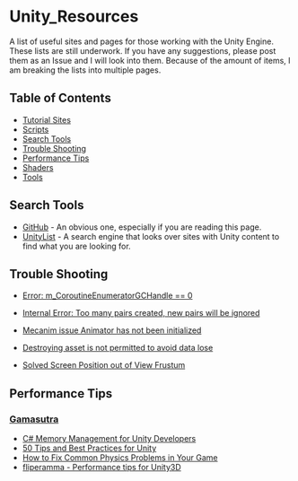 # Unity_Resources
A list of useful sites and pages for those working with the Unity Engine.  These lists are still underwork.  If you have any suggestions, please post them as an Issue and I will look into them.  Because of the amount of items, I am breaking the lists into multiple pages.

## Table of Contents
- [Tutorial Sites](#tutorial-sites)
- [Scripts](https://github.com/Endarren/Unity_Resources/tree/master/Scripts)
- [Search Tools](#searchtools)
- [Trouble Shooting](https://github.com/Endarren/Unity_Resources/tree/master/Tutorials)
- [Performance Tips](#performance-tips)
- [Shaders](https://github.com/Endarren/Unity_Resources/tree/master/Shaders)
- [Tools](https://github.com/Endarren/Unity_Resources/blob/master/Tools/Readme.md)



## Search Tools
* [GitHub](github.com) - An obvious one, especially if you are reading this page.
* [UnityList](http://unitylist.com/) - A search engine that looks over sites with Unity content to find what you are looking for.

## Trouble Shooting

* [Error: m_CoroutineEnumeratorGCHandle == 0](https://answers.unity.com/questions/158917/error-quotmcoroutineenumeratorgchandle-0quot.html)
* [Internal Error: Too many pairs created, new pairs will be ignored](https://answers.unity.com/questions/359835/internal-error-too-many-pairs-created-new-pairs-wi.html)
* [Mecanim issue Animator has not been initialized](https://forum.unity.com/threads/mecanim-issue-animator-has-not-been-initialized.158874/)

* [Destroying asset is not permitted to avoid data lose](https://answers.unity.com/questions/164283/destroying-assets-is-not-permitted-to-avoid-data-l.html)
* [Solved Screen Position out of View Frustum](https://forum.unity.com/threads/solved-screen-position-out-of-view-frustum.60851/)
## Performance Tips
### [Gamasutra](https://www.gamasutra.com/)
* [C# Memory Management for Unity Developers](https://www.gamasutra.com/blogs/WendelinReich/20131109/203841/C_Memory_Management_for_Unity_Developers_part_1_of_3.php)
* [50 Tips and Best Practices for Unity](https://www.gamasutra.com/blogs/HermanTulleken/20160812/279100/50_Tips_and_Best_Practices_for_Unity_2016_Edition.php)
* [How to Fix Common Physics Problems in Your Game](https://gamedevelopment.tutsplus.com/articles/how-to-fix-common-physics-problems-in-your-game--cms-21418)
* [fliperamma - Performance tips for Unity3D](http://fliperamma.com/performance-tips-for-unity3d/)
